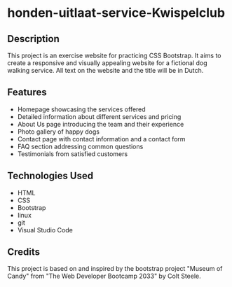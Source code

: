 # honden-uitlaat-service-Kwispelclub

## Description

This project is an exercise website for practicing CSS Bootstrap. It aims to create a responsive and visually appealing website for a fictional dog walking service. All text on the website and the title will be in Dutch.

## Features

- Homepage showcasing the services offered
- Detailed information about different services and pricing
- About Us page introducing the team and their experience
- Photo gallery of happy dogs
- Contact page with contact information and a contact form
- FAQ section addressing common questions
- Testimonials from satisfied customers

## Technologies Used

- HTML
- CSS
- Bootstrap
- linux
- git
- Visual Studio Code

## Credits

This project is based on and inspired by the bootstrap project "Museum of Candy" from "The Web Developer Bootcamp 2033" by Colt Steele.
